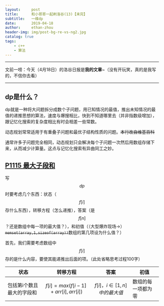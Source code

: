 ```yaml
---
layout:     post
title:      和小哥哥一起刷洛谷(13)【未完】
subtitle:   一维dp
date:       2019-04-18
author:     ethan-zhou
header-img: img/post-bg-re-vs-ng2.jpg
catalog: true
tags:
    - c++
    - 算法
---
```


---
文前一唠：今天（4月18日）的洛谷日报是**我的文章**~（没有开玩笑，真的是我写的，不信你去看）

---

## dp是什么？

dp就是一种将大问题拆分成数个子问题，用已知情况的最值，推出未知情况的最值的递推思想的算法，速度与爆搜相比，快到不知道哪里去（并非指数级增加），跟记忆化搜索的复杂度相比有时会相差一些常数。

动态规划常常适用于有重叠子问题和最优子结构性质的问题。~~本行改自维基百科~~

通常许多子问题完全相同，动态规划只会解决每个子问题一次然后用数组存储下来，从而减少计算量。这点与记忆化搜索有异曲同工之妙。

## [P1115 最大子段和](https://www.luogu.org/problemnew/show/P1115)

写$$dp$$时要考虑几个东西：状态（$$f[i]$$存什么东西），转移方程（怎么递推），答案（是$$f[n]$$？还是数组中每一项的最大值？），和初值（（大型爆炸现场→）~~`memset(array,1,sizeof(array))`~~数组的第几项设为什么值？）

首先，我们需要考虑数组中$$f[i]​$$存的是什么内容，要使其能递推出后面的项。（此处省略思考过程100字）

|状态|转移方程|答案|初值|
|----|------|---|----|
|包括第i个数且最大的字段和|$$f[i]=max(f[i-1]+arr[i],arr[i])$$|$$f[i]，i\in[1,n]中的最大值$$|数组的每一项都为零|
